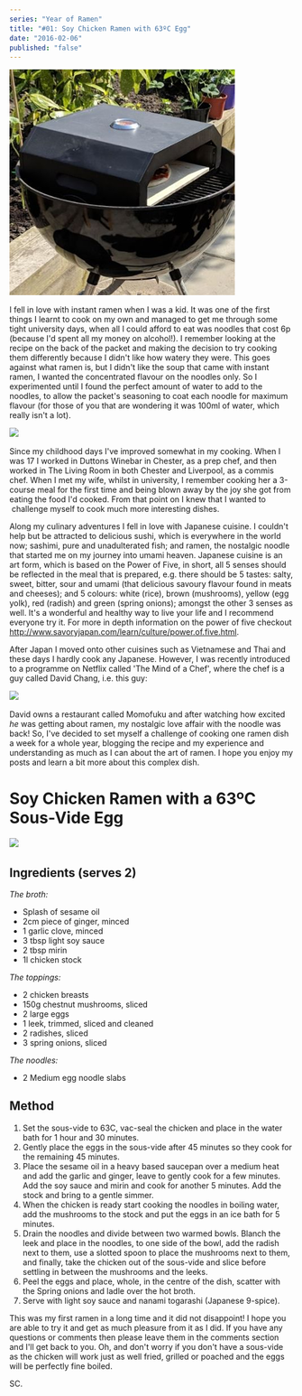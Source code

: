 ```yaml
---
series: "Year of Ramen"
title: "#01: Soy Chicken Ramen with 63ºC Egg"
date: "2016-02-06"
published: "false"
---
```


![Pizza](../../../images/pizza-diaries/bbq-pizza/bbq-pizza-thumbnail-400w.jpg)

I fell in love with instant ramen when I was a kid. It was one of the first things I learnt to cook on my own and managed to get me through some tight university days, when all I could afford to eat was noodles that cost 6p (because I'd spent all my money on alcohol!). I remember looking at the recipe on the back of the packet and making the decision to try cooking them differently because I didn't like how watery they were. This goes against what ramen is, but I didn't like the soup that came with instant ramen, I wanted the concentrated flavour on the noodles only. So I experimented until I found the perfect amount of water to add to the noodles, to allow the packet's seasoning to coat each noodle for maximum flavour (for those of you that are wondering it was 100ml of water, which really isn't a lot).

[![](https://cookingwithscarss.files.wordpress.com/2016/02/img_3911.jpeg)](https://cookingwithscarss.files.wordpress.com/2016/02/img_3911.jpeg)

Since my childhood days I've improved somewhat in my cooking. When I was 17 I worked in Duttons Winebar in Chester, as a prep chef, and then worked in The Living Room in both Chester and Liverpool, as a commis chef. When I met my wife, whilst in university, I remember cooking her a 3-course meal for the first time and being blown away by the joy she got from eating the food I'd cooked. From that point on I knew that I wanted to  challenge myself to cook much more interesting dishes.

Along my culinary adventures I fell in love with Japanese cuisine. I couldn't help but be attracted to delicious sushi, which is everywhere in the world now; sashimi, pure and unadulterated fish; and ramen, the nostalgic noodle that started me on my journey into umami heaven. Japanese cuisine is an art form, which is based on the Power of Five, in short, all 5 senses should be reflected in the meal that is prepared, e.g. there should be 5 tastes: salty, sweet, bitter, sour and umami (that delicious savoury flavour found in meats and cheeses); and 5 colours: white (rice), brown (mushrooms), yellow (egg yolk), red (radish) and green (spring onions); amongst the other 3 senses as well. It's a wonderful and healthy way to live your life and I recommend everyone try it. For more in depth information on the power of five checkout http://www.savoryjapan.com/learn/culture/power.of.five.html.

After Japan I moved onto other cuisines such as Vietnamese and Thai and these days I hardly cook any Japanese. However, I was recently introduced to a programme on Netflix called 'The Mind of a Chef', where the chef is a guy called David Chang, i.e. this guy:

[![](https://cookingwithscarss.files.wordpress.com/2016/02/img_3910.jpeg)](https://cookingwithscarss.files.wordpress.com/2016/02/img_3910.jpeg)

David owns a restaurant called Momofuku and after watching how excited _he_ was getting about ramen, my nostalgic love affair with the noodle was back! So, I've decided to set myself a challenge of cooking one ramen dish a week for a whole year, blogging the recipe and my experience and understanding as much as I can about the art of ramen. I hope you enjoy my posts and learn a bit more about this complex dish.

# Soy Chicken Ramen with a 63ºC Sous-Vide Egg

[![](https://cookingwithscarss.files.wordpress.com/2016/02/img_3907.jpeg)](https://cookingwithscarss.files.wordpress.com/2016/02/img_3907.jpeg)

## Ingredients (serves 2)

_The broth:_

* Splash of sesame oil
* 2cm piece of ginger, minced
* 1 garlic clove, minced
* 3 tbsp light soy sauce
* 2 tbsp mirin
* 1l chicken stock

_The toppings:_

* 2 chicken breasts
* 150g chestnut mushrooms, sliced
* 2 large eggs
* 1 leek, trimmed, sliced and cleaned
* 2 radishes, sliced
* 3 spring onions, sliced

_The noodles:_

* 2 Medium egg noodle slabs

## Method

1. Set the sous-vide to 63C, vac-seal the chicken and place in the water bath for 1 hour and 30 minutes.
2. Gently place the eggs in the sous-vide after 45 minutes so they cook for the remaining 45 minutes.
3. Place the sesame oil in a heavy based saucepan over a medium heat and add the garlic and ginger, leave to gently cook for a few minutes. Add the soy sauce and mirin and cook for another 5 minutes. Add the stock and bring to a gentle simmer.
4. When the chicken is ready start cooking the noodles in boiling water, add the mushrooms to the stock and put the eggs in an ice bath for 5 minutes.
5. Drain the noodles and divide between two warmed bowls. Blanch the leek and place in the noodles, to one side of the bowl, add the radish next to them, use a slotted spoon to place the mushrooms next to them, and finally, take the chicken out of the sous-vide and slice before settling in between the mushrooms and the leeks.
6. Peel the eggs and place, whole, in the centre of the dish, scatter with the Spring onions and ladle over the hot broth.
7. Serve with light soy sauce and nanami togarashi (Japanese 9-spice).

This was my first ramen in a long time and it did not disappoint! I hope you are able to try it and get as much pleasure from it as I did. If you have any questions or comments then please leave them in the comments section and I'll get back to you. Oh, and don't worry if you don't have a sous-vide as the chicken will work just as well fried, grilled or poached and the eggs will be perfectly fine boiled.

SC.